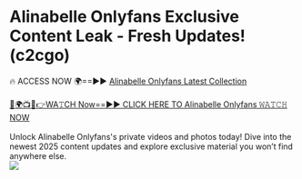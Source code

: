 # Alinabelle Onlyfans Exclusive Content Leak - Fresh Updates! (c2cgo)

🔥 ACCESS NOW 🌍==►► <a href="https://tinyurl.com/kvy9nzfs" rel="nofollow">Alinabelle Onlyfans Latest Collection</a>
<br><br>
[🔴🌍📺📱👉WA𝚃CH Now==►► CLICK HERE TO Alinabelle Onlyfans 𝚆𝙰𝚃𝙲𝙷 NOW](https://tinyurl.com/kvy9nzfs)
<br><br>
Unlock Alinabelle Onlyfans's private videos and photos today! Dive into the newest 2025 content updates and explore exclusive material you won’t find anywhere else.
<br>
<a href="https://tinyurl.com/kvy9nzfs" rel="nofollow" data-target="animated-image.originalLink"><img src="https://camo.githubusercontent.com/8a4f000d20f83aca3bf7ec5f350d767afa0574a8a352519fd8cfa583a6f93a33/68747470733a2f2f692e696d6775722e636f6d2f644a486b345a712e676966" data-canonical-src="https://i.imgur.com/dJHk4Zq.gif" style="max-width: 100%; display: inline-block;" data-target="animated-image.originalImage"></a>
<br>
